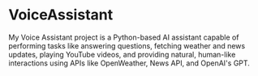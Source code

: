 # VoiceAssistant
My Voice Assistant project is a Python-based AI assistant capable of performing tasks like answering questions, fetching weather and news updates, playing YouTube videos, and providing natural, human-like interactions using APIs like OpenWeather, News API, and OpenAI's GPT.
